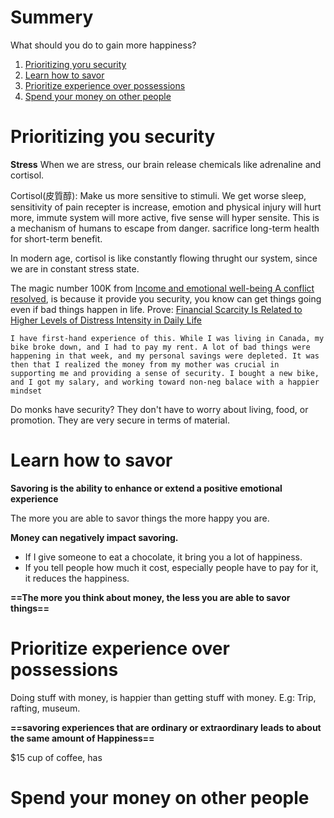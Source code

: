 # Summery
What should you do to gain more happiness?
1. [Prioritizing yoru security](#Prioritizing%20yoru%20security)
2. [Learn how to savor](#Learn%20how%20to%20savor)
3. [Prioritize experience over possessions](#Prioritize%20experience%20over%20possessions)
4. [Spend your money on other people](#Spend%20your%20money%20on%20other%20people)

# Prioritizing you security
**Stress**
When we are stress, our brain release chemicals like adrenaline and cortisol.

Cortisol(皮質醇): Make us more sensitive to stimuli. We get worse sleep, sensitivity of pain recepter is increase, emotion and physical injury will hurt more, immute system will more active, five sense will hyper sensite. This is a mechanism of humans to escape from danger. sacrifice long-term health for short-term benefit.

In modern age, cortisol is like constantly flowing thrught our system, since we are in constant stress state. 

The magic number 100K from [Income and emotional well-being A conflict resolved](Income%20and%20emotional%20well-being%20A%20conflict%20resolved.pdf), is because it provide you security, you know can get things going even if bad things happen in life.
Prove: [Financial Scarcity Is Related to Higher Levels of Distress Intensity in Daily Life](Financial%20Scarcity%20Is%20Related%20to%20Higher%20Levels%20of%20Distress%20Intensity%20in%20Daily%20Life.pdf)

~~~~
I have first-hand experience of this. While I was living in Canada, my bike broke down, and I had to pay my rent. A lot of bad things were happening in that week, and my personal savings were depleted. It was then that I realized the money from my mother was crucial in supporting me and providing a sense of security. I bought a new bike, and I got my salary, and working toward non-neg balace with a happier mindset
~~~~

Do monks have security? They don't have to worry about living, food, or promotion. They are very secure in terms of material.

# Learn how to savor

**Savoring is the ability to enhance or extend a positive emotional experience**

The more you are able to savor things the more happy you are.

**Money can negatively impact savoring.**
- If I give someone to eat a chocolate, it bring you a lot of happiness.
- If you tell people how much it cost, especially people have to pay for it, it reduces the happiness.

**==The more you think about money, the less you are able to savor things==**


# Prioritize experience over possessions

Doing stuff with money, is happier than getting stuff with money.
E.g: Trip, rafting, museum.

**==savoring experiences that are ordinary or extraordinary leads to about the same amount of Happiness==**

$15 cup of coffee, has

# Spend your money on other people